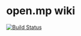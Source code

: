 # open.mp wiki

[![Build Status](https://travis-ci.org/openmultiplayer/wiki.svg?branch=master)](https://travis-ci.org/openmultiplayer/wiki)